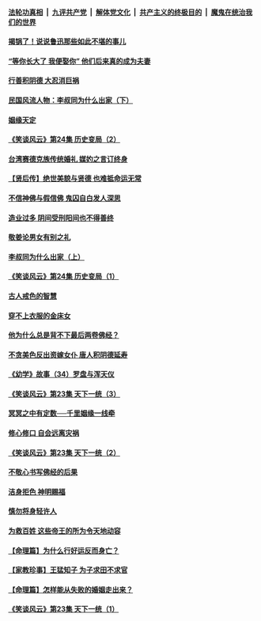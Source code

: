####  [法轮功真相](../../../../basic/blob/master/README.md?t=08201452) &nbsp;|&nbsp; [九评共产党](../../../../9ping.md/blob/master/README.md?t=08201452) &nbsp;|&nbsp; [解体党文化](../../../../jtdwh.md/blob/master/README.md?t=08201452)  &nbsp;|&nbsp; [共产主义的终极目的](../../../../gczydzjmd.md/blob/master/README.md?t=08201452) &nbsp;|&nbsp; [魔鬼在统治我们的世界](../../../../mgztzwmdsj.md/blob/master/README.md?t=08201452) 

#### [揭锅了！说说鲁迅那些如此不堪的事儿](../pages/prog647/a102647672.md?t=08201452) 

#### [“等你长大了 我便娶你” 他们后来真的成为夫妻](../pages/prog647/a102647657.md?t=08201452) 

#### [行善积阴德 大忍消巨祸](../pages/prog647/a102647644.md?t=08201452) 

#### [民国风流人物：李叔同为什么出家（下）](../pages/prog647/a102647636.md?t=08201452) 

#### [姻缘天定](../pages/prog647/a102646895.md?t=08201452) 

#### [《笑谈风云》第24集 历史变局（2）](../pages/prog647/a102646879.md?t=08201452) 

#### [台湾赛德克族传统婚礼 媒妁之言订终身](../pages/prog647/a102646649.md?t=08201452) 

#### [【贤后传】绝世美貌与贤德 也难抵命运无常](../pages/prog647/a102646047.md?t=08201452) 

#### [不信神佛与假信佛 鬼囚自白发人深思](../pages/prog647/a102646033.md?t=08201452) 

#### [造业过多 阴间受刑阳间也不得善终](../pages/prog647/a102646010.md?t=08201452) 

#### [敬姜论男女有别之礼](../pages/prog647/a102645258.md?t=08201452) 

#### [李叔同为什么出家（上）](../pages/prog647/a102645242.md?t=08201452) 

#### [《笑谈风云》第24集 历史变局（1）](../pages/prog647/a102645211.md?t=08201452) 

#### [古人戒色的智慧](../pages/prog647/a102644639.md?t=08201452) 

#### [穿不上衣服的金床女](../pages/prog647/a102644620.md?t=08201452) 

#### [他为什么总是背不下最后两卷佛经？](../pages/prog647/a102644587.md?t=08201452) 

#### [不贪美色反出资嫁女仆 唐人积阴德延寿](../pages/prog647/a102643957.md?t=08201452) 

#### [《幼学》故事（34）罗盘与浑天仪](../pages/prog647/a102643951.md?t=08201452) 

#### [《笑谈风云》第23集 天下一统（3）](../pages/prog647/a102643937.md?t=08201452) 

#### [冥冥之中有定数──千里姻缘一线牵](../pages/prog647/a102643074.md?t=08201452) 

#### [修心修口 自会远离灾祸](../pages/prog647/a102643036.md?t=08201452) 

#### [《笑谈风云》第23集 天下一统（2）](../pages/prog647/a102643014.md?t=08201452) 

#### [不敬心书写佛经的后果](../pages/prog647/a102642368.md?t=08201452) 

#### [洁身拒色 神明赐福](../pages/prog647/a102642363.md?t=08201452) 

#### [慎勿将身轻许人](../pages/prog647/a102642222.md?t=08201452) 

#### [为救百姓 这些帝王的所为令天地动容](../pages/prog647/a102642052.md?t=08201452) 

#### [【命理篇】为什么行好运反而身亡？](../pages/prog647/a102641592.md?t=08201452) 

#### [【家教珍事】王猛知子 为子求田不求官](../pages/prog647/a102641580.md?t=08201452) 

#### [【命理篇】怎样能从失败的婚姻走出来？](../pages/prog647/a102640802.md?t=08201452) 

#### [《笑谈风云》第23集 天下一统（1）](../pages/prog647/a102640791.md?t=08201452) 

